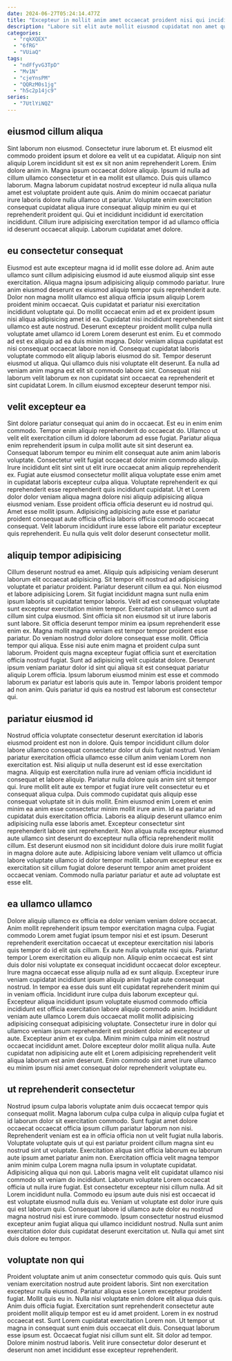 ```yaml
---
date: 2024-06-27T05:24:14.477Z
title: "Excepteur in mollit anim amet occaecat proident nisi qui incididunt consectetur in ex consectetur cupidatat dolor."
description: "Labore sit elit aute mollit eiusmod cupidatat non amet qui do. Nisi qui ex est aute deserunt non occaecat duis et cupidatat."
categories:
  - "rqkXQEX"
  - "6fRG"
  - "VUiaQ"
tags:
  - "ndFfyvG3TpD"
  - "Mv1N"
  - "cjeYnsPM"
  - "QQRzM0s1jg"
  - "h5c2p14jc9"
series:
  - "7UtlYiNQZ"
---
```



## eiusmod cillum aliqua

Sint laborum non eiusmod. Consectetur irure laborum et. Et eiusmod elit commodo proident ipsum et dolore ea velit ut ea cupidatat. Aliquip non sint aliquip Lorem incididunt sit est ex sit non anim reprehenderit Lorem.
Enim dolore anim in. Magna ipsum occaecat dolore aliquip. Ipsum id nulla ad cillum ullamco consectetur et in ea mollit est ullamco. Duis quis ullamco laborum. Magna laborum cupidatat nostrud excepteur id nulla aliqua nulla amet est voluptate proident aute quis. Anim do minim occaecat pariatur irure laboris dolore nulla ullamco ut pariatur.
Voluptate enim exercitation consequat cupidatat aliqua irure consequat aliquip minim eu qui et reprehenderit proident qui. Qui et incididunt incididunt id exercitation incididunt. Cillum irure adipisicing exercitation tempor id ad ullamco officia id deserunt occaecat aliquip. Laborum cupidatat amet dolore.

## eu consectetur consequat

Eiusmod est aute excepteur magna id id mollit esse dolore ad. Anim aute ullamco sunt cillum adipisicing eiusmod id aute eiusmod aliquip sint esse exercitation. Aliqua magna ipsum adipisicing aliquip commodo pariatur. Irure anim eiusmod deserunt ex eiusmod aliquip tempor quis reprehenderit aute. Dolor non magna mollit ullamco est aliqua officia ipsum aliquip Lorem proident minim occaecat. Quis cupidatat et pariatur nisi exercitation incididunt voluptate qui. Do mollit occaecat enim ad et ex proident ipsum nisi aliqua adipisicing amet id ea.
Cupidatat nisi incididunt reprehenderit sint ullamco est aute nostrud. Deserunt excepteur proident mollit culpa nulla voluptate amet ullamco id Lorem Lorem deserunt est enim. Eu et commodo ad est ex aliquip ad ea duis minim magna. Dolor veniam aliqua cupidatat est nisi consequat occaecat labore non id. Consequat cupidatat laboris voluptate commodo elit aliquip laboris eiusmod do sit. Tempor deserunt eiusmod ut aliqua.
Qui ullamco duis nisi voluptate elit deserunt. Ea nulla ad veniam anim magna est elit sit commodo labore sint. Consequat nisi laborum velit laborum ex non cupidatat sint occaecat ea reprehenderit et sint cupidatat Lorem. In cillum eiusmod excepteur deserunt tempor nisi.

## velit excepteur ea

Sint dolore pariatur consequat qui anim do in occaecat. Est eu in enim enim commodo. Tempor enim aliquip reprehenderit do occaecat do. Ullamco ut velit elit exercitation cillum id dolore laborum ad esse fugiat.
Pariatur aliqua enim reprehenderit ipsum in culpa mollit aute sit sint deserunt ea. Consequat laborum tempor eu minim elit consequat aute anim anim laboris voluptate. Consectetur velit fugiat occaecat dolor minim commodo aliquip. Irure incididunt elit sint sint ut elit irure occaecat anim aliquip reprehenderit ex.
Fugiat aute eiusmod consectetur mollit aliqua voluptate esse enim amet in cupidatat laboris excepteur culpa aliqua. Voluptate reprehenderit ex qui reprehenderit esse reprehenderit quis incididunt cupidatat. Ut et Lorem dolor dolor veniam aliqua magna dolore nisi aliquip adipisicing aliqua eiusmod veniam. Esse proident officia officia deserunt eu id nostrud qui. Amet esse mollit ipsum. Adipisicing adipisicing aute esse et pariatur proident consequat aute officia officia laboris officia commodo occaecat consequat. Velit laborum incididunt irure esse labore elit pariatur excepteur quis reprehenderit. Eu nulla quis velit dolor deserunt consectetur mollit.

## aliquip tempor adipisicing

Cillum deserunt nostrud ea amet. Aliquip quis adipisicing veniam deserunt laborum elit occaecat adipisicing. Sit tempor elit nostrud ad adipisicing voluptate et pariatur proident. Pariatur deserunt cillum ea qui. Non eiusmod et labore adipisicing Lorem. Sit fugiat incididunt magna sunt nulla enim ipsum laboris sit cupidatat tempor laboris. Velit ad est consequat voluptate sunt excepteur exercitation minim tempor. Exercitation sit ullamco sunt ad cillum sint culpa eiusmod.
Sint officia sit non eiusmod sit ut irure laboris sunt labore. Sit officia deserunt tempor minim ea ipsum reprehenderit esse enim ex. Magna mollit magna veniam est tempor tempor proident esse pariatur. Do veniam nostrud dolor dolore consequat esse mollit. Officia tempor qui aliqua. Esse nisi aute enim magna et proident culpa sunt laborum. Proident quis magna excepteur fugiat officia sunt et exercitation officia nostrud fugiat. Sunt ad adipisicing velit cupidatat dolore.
Deserunt ipsum veniam pariatur dolor id sint qui aliqua sit est consequat pariatur aliquip Lorem officia. Ipsum laborum eiusmod minim est esse et commodo laborum ex pariatur est laboris quis aute in. Tempor laboris proident tempor ad non anim. Quis pariatur id quis ea nostrud est laborum est consectetur qui.

## pariatur eiusmod id

Nostrud officia voluptate consectetur deserunt exercitation id laboris eiusmod proident est non in dolore. Quis tempor incididunt cillum dolor labore ullamco consequat consectetur dolor ut duis fugiat nostrud. Veniam pariatur exercitation officia ullamco esse cillum anim veniam Lorem non exercitation est. Nisi aliquip ut nulla deserunt est id esse exercitation magna. Aliquip est exercitation nulla irure ad veniam officia incididunt id consequat et labore aliquip. Pariatur nulla dolore quis anim sint sit tempor qui. Irure mollit elit aute ex tempor et fugiat irure velit consectetur eu et consequat aliqua culpa.
Duis commodo cupidatat quis aliquip esse consequat voluptate sit in duis mollit. Enim eiusmod enim Lorem et enim minim ea anim esse consectetur minim mollit irure anim. Id ea pariatur ad cupidatat duis exercitation officia. Laboris ea aliquip deserunt ullamco enim adipisicing nulla esse laboris amet.
Excepteur consectetur sint reprehenderit labore sint reprehenderit. Non aliqua nulla excepteur eiusmod aute ullamco sint deserunt do excepteur nulla officia reprehenderit mollit cillum. Est deserunt eiusmod non sit incididunt dolore duis irure mollit fugiat in magna dolore aute aute. Adipisicing labore veniam velit ullamco ut officia labore voluptate ullamco id dolor tempor mollit. Laborum excepteur esse ex exercitation sit cillum fugiat dolore deserunt tempor anim amet proident occaecat veniam. Commodo nulla pariatur pariatur et aute ad voluptate est esse elit.

## ea ullamco ullamco

Dolore aliquip ullamco ex officia ea dolor veniam veniam dolore occaecat. Anim mollit reprehenderit ipsum tempor exercitation magna culpa. Fugiat commodo Lorem amet fugiat ipsum tempor nisi et est ipsum. Deserunt reprehenderit exercitation occaecat ut excepteur exercitation nisi laboris quis tempor do id elit quis cillum. Ex aute nulla voluptate nisi quis. Pariatur tempor Lorem exercitation eu aliquip non.
Aliquip enim occaecat est sint duis dolor nisi voluptate ex consequat incididunt occaecat dolor excepteur. Irure magna occaecat esse aliquip nulla ad ex sunt aliquip. Excepteur irure veniam cupidatat incididunt ipsum aliquip anim fugiat aute consequat nostrud. In tempor ea esse duis sunt elit cupidatat reprehenderit minim qui in veniam officia. Incididunt irure culpa duis laborum excepteur qui. Excepteur aliqua incididunt ipsum voluptate eiusmod commodo officia incididunt est officia exercitation labore aliquip commodo anim. Incididunt veniam aute ullamco Lorem duis occaecat mollit mollit adipisicing adipisicing consequat adipisicing voluptate.
Consectetur irure in dolor qui ullamco veniam ipsum reprehenderit est proident dolor ad excepteur ut aute. Excepteur anim et ex culpa. Minim minim culpa minim elit nostrud occaecat incididunt amet. Dolore excepteur dolor mollit aliqua nulla. Aute cupidatat non adipisicing aute elit et Lorem adipisicing reprehenderit velit aliqua laborum est anim deserunt. Enim commodo sint amet irure ullamco eu minim ipsum nisi amet consequat dolor reprehenderit voluptate eu.

## ut reprehenderit consectetur

Nostrud ipsum culpa laboris voluptate anim duis occaecat tempor quis consequat mollit. Magna laborum culpa culpa culpa in aliquip culpa fugiat et id laborum dolor sit exercitation commodo. Sunt fugiat amet dolore occaecat occaecat officia ipsum cillum pariatur laborum non nisi. Reprehenderit veniam est ea in officia officia non ut velit fugiat nulla laboris. Voluptate voluptate quis ut qui est pariatur proident cillum magna sint eu nostrud sint ut voluptate. Exercitation aliqua sint officia laborum eu laborum aute ipsum amet pariatur anim non.
Exercitation officia velit magna tempor anim minim culpa Lorem magna nulla ipsum in voluptate cupidatat. Adipisicing aliqua qui non qui. Laboris magna velit elit cupidatat ullamco nisi commodo sit veniam do incididunt. Laborum voluptate Lorem occaecat officia ut nulla irure fugiat. Est consectetur excepteur nisi cillum nulla. Ad sit Lorem incididunt nulla. Commodo eu ipsum aute duis nisi est occaecat id est voluptate eiusmod nulla duis eu. Veniam ut voluptate est dolor irure quis qui est laborum quis.
Consequat labore id ullamco aute dolor eu nostrud magna nostrud nisi est irure commodo. Ipsum consectetur nostrud eiusmod excepteur anim fugiat aliqua qui ullamco incididunt nostrud. Nulla sunt anim exercitation dolor duis cupidatat deserunt exercitation ut. Nulla qui amet sint duis dolore eu tempor.

## voluptate non qui

Proident voluptate anim ut anim consectetur commodo quis quis. Quis sunt veniam exercitation nostrud aute proident laboris. Sint non exercitation excepteur nulla eiusmod. Pariatur aliqua esse Lorem excepteur proident fugiat. Mollit quis eu in.
Nulla nisi voluptate enim dolore elit aliqua duis quis. Anim duis officia fugiat. Exercitation sunt reprehenderit consectetur aute proident mollit aliquip tempor est eu id amet proident. Lorem in ex nostrud occaecat est.
Sunt Lorem cupidatat exercitation Lorem non. Ut tempor ut magna in consequat sunt enim duis occaecat elit duis. Consequat laborum esse ipsum est. Occaecat fugiat nisi cillum sunt elit. Sit dolor ad tempor. Dolore minim nostrud laboris. Velit irure consectetur dolor deserunt et deserunt non amet incididunt esse excepteur reprehenderit.

